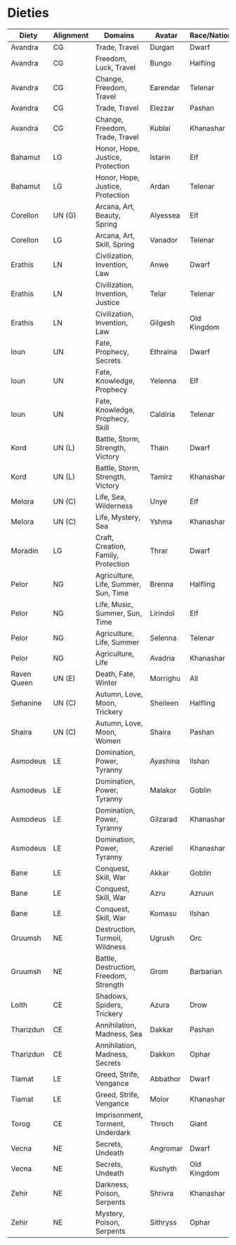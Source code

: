 # Dieties

| Diety          | Alignment | Domains                                | Avatar   | Race/Nation | Gender        | Symbol                |
| -------------- | --------- | -------------------------------------- | -------- | ----------- | ------------- | --------------------- |
| Avandra        | CG        | Trade, Travel                          | Durgan   | Dwarf       | Male          | Coin                  |
| Avandra        | CG        | Freedom, Luck, Travel                  | Bungo    | Halfling    | Male          | Face-up coin          |
| Avandra        | CG        | Change, Freedom, Travel                | Earendar | Telenar     | Male          | Coin                  |
| Avandra        | CG        | Trade, Travel                          | Elezzar  | Pashan      | Male          | Coin                  |
| Avandra        | CG        | Change, Freedom, Trade, Travel         | Kublai   | Khanashar   | Male          | Two overlapping coins |
| Bahamut        | LG        | Honor, Hope, Justice, Protection       | Istarin  | Elf         | Male          | Scales                |
| Bahamut        | LG        | Honor, Hope, Justice, Protection       | Ardan    | Telenar     | Male          | Sword                 |
| Corellon       | UN (G)    | Arcana, Art, Beauty, Spring            | Alyessea | Elf         | Female        | Trefoil leaf          |
| Corellon       | LG        | Arcana, Art, Skill, Spring             | Vanador  | Telenar     | Male          | Harp                  |
| Erathis        | LN        | Civilization, Invention, Law           | Anwe     | Dwarf       | Male          | Divider               |
| Erathis        | LN        | Civilization, Invention, Justice       | Telar    | Telenar     | Male          | Open book             |
| Erathis        | LN        | Civilization, Invention, Law           | Gilgesh  | Old Kingdom | Male          | Tablet                |
| Ioun           | UN        | Fate, Prophecy, Secrets                | Ethraina | Dwarf       | Female        | Loom shuttle          |
| Ioun           | UN        | Fate, Knowledge, Prophecy              | Yelenna  | Elf         | Female        | Spindle               |
| Ioun           | UN        | Fate, Knowledge, Prophecy, Skill       | Caldiria | Telenar     | Female        | Spindle               |
| Kord           | UN (L)    | Battle, Storm, Strength, Victory       | Thain    | Dwarf       | Male          | Thunderbolt           |
| Kord           | UN (L)    | Battle, Storm, Strength, Victory       | Tamirz   | Khanashar   | Male          | Horse                 |
| Melora         | UN (C)    | Life, Sea, Wilderness                  | Unye     | Elf         | Female        | Acorn, Seashell       |
| Melora         | UN (C)    | Life, Mystery, Sea                     | Yshma    | Khanashar   | Female        | Wave                  |
| Moradin        | LG        | Craft, Creation, Family, Protection    | Thrar    | Dwarf       | Male          | Hammer and anvil      |
| Pelor          | NG        | Agriculture, Life, Summer, Sun, Time   | Brenna   | Halfling    | Female        | Cornucopia            |
| Pelor          | NG        | Life, Music, Summer, Sun, Time         | Lirindol | Elf         | Male          | Sun                   |
| Pelor          | NG        | Agriculture, Life, Summer              | Selenna  | Telenar     | Female        | Sheaf of wheat        |
| Pelor          | NG        | Agriculture, Life                      | Avadria  | Khanashar   | Female        | Basket of rice        |
| Raven Queen    | UN (E)    | Death, Fate, Winter                    | Morrighu | All         | Female        | Raven                 |
| Sehanine       | UN (C)    | Autumn, Love, Moon, Trickery           | Sheileen | Halfling    | Female        | Crescent moon         |
| Shaira         | UN (C)    | Autumn, Love, Moon, Women              | Shaira   | Pashan      | Female        | Full moon             |
| Asmodeus       | LE        | Domination, Power, Tyranny             | Ayashina | Ilshan      | Female        | Triskelion of axes    |
| Asmodeus       | LE        | Domination, Power, Tyranny             | Malakor  | Goblin      | Male          | Double-bladed axe     |
| Asmodeus       | LE        | Domination, Power, Tyranny             | Gilzarad | Khanashar   | Male          | Axe                   |
| Asmodeus       | LE        | Domination, Power, Tyranny             | Azeriel  | Khanashar   | Male          | Bull                  |
| Bane           | LE        | Conquest, Skill, War                   | Akkar    | Goblin      | Male          | Crossed spears        |
| Bane           | LE        | Conquest, Skill, War                   | Azru     | Azruun      | Male          | Crossed scimitars     |
| Bane           | LE        | Conquest, Skill, War                   | Komasu   | Ilshan      | Male          | Triskelion of swords  |
| Gruumsh        | NE        | Destruction, Turmoil, Wildness         | Ugrush   | Orc         | Male          | Flaming eye           |
| Gruumsh        | NE        | Battle, Destruction, Freedom, Strength | Grom     | Barbarian   | Male          | Flaming axe           |
| Lolth          | CE        | Shadows, Spiders, Trickery             | Azura    | Drow        | Female        | Web                   |
| Tharizdun      | CE        | Annihilation, Madness, Sea             | Dakkar   | Pashan      | Hermaphrodite | Tentacles             |
| Tharizdun      | CE        | Annihilation, Madness, Secrets         | Dakkon   | Ophar       | Asexual       | Tentacles             |
| Tiamat         | LE        | Greed, Strife, Vengance                | Abbathor | Dwarf       | Male          | Unbalanced scales     |
| Tiamat         | LE        | Greed, Strife, Vengance                | Molor    | Khanashar   | Male          | Dagger                |
| Torog          | CE        | Imprisonment, Torment, Underdark       | Throch   | Giant       | Male          | Chains                |
| Vecna          | NE        | Secrets, Undeath                       | Angromar | Dwarf       | Male          | Triangle of bones     |
| Vecna          | NE        | Secrets, Undeath                       | Kushyth  | Old Kingdom | Male          | Eye in palm of hand   |
| Zehir          | NE        | Darkness, Poison, Serpents             | Shrivra  | Khanashar   | Female        | Two-headed serpent    |
| Zehir          | NE        | Mystery, Poison, Serpents              | Sithryss | Ophar       | Female        | Coiled serpent        |
